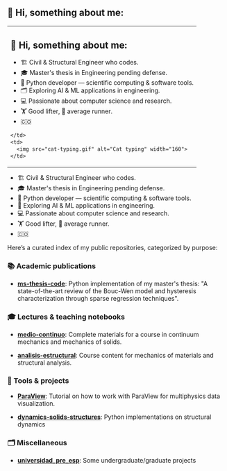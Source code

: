 ## 👋 Hi, something about me:

<table>
  <tr>
    <td>

  <h2>👋 Hi, something about me:</h2>

  <ul>
    <li>🏗️ Civil & Structural Engineer who codes.</li>
    <li>🎓 Master's thesis in Engineering pending defense.</li>
    <li>🐍 Python developer — scientific computing & software tools.</li>
    <li>🗂️ Exploring AI & ML applications in engineering.</li>
    <li>💻 Passionate about computer science and research.</li>
    <li>🏋️ Good lifter, 🏃 average runner.</li>
    <li>🇨🇴</li>
  </ul>

    </td>
    <td>
      <img src="cat-typing.gif" alt="Cat typing" width="160">
    </td>
  </tr>
</table>

- :building_construction: Civil & Structural Engineer who codes.  
- :mortar_board: Master's thesis in Engineering pending defense.  
- :snake: Python developer — scientific computing & software tools.  
- :robot: Exploring AI & ML applications in engineering.  
- :computer: Passionate about computer science and research.
- :weight_lifting: Good lifter, :runner: average runner.
- :colombia: 


Here’s a curated index of my public repositories, categorized by purpose:

### 📚 Academic publications
- **[ms-thesis-code](https://github.com/michaelherediaperez/ms-thesis-code)**: Python implementation of my master's thesis: "A state-of-the-art review of the Bouc-Wen model and hysteresis characterization through sparse regression techniques".


### 🎓 Lectures & teaching notebooks
- **[medio‑continuo](https://github.com/michaelherediaperez/medio‑continuo)**: Complete materials for a course in continuum mechanics and mechanics of solids.
  
- **[analisis‑estructural](https://github.com/michaelherediaperez/analisis‑estructural)**: Course content for mechanics of materials and structural analysis.   


### 🧰 Tools & projects

- **[ParaView](https://github.com/michaelherediaperez/ParaView)**: Tutorial on how to work with ParaView for multiphysics data visualization.

- **[dynamics‑solids‑structures](https://github.com/michaelherediaperez/dynamics‑solids‑structures)**: Python implementations on structural dynamics  

### 🗂️ Miscellaneous
- **[universidad_pre_esp](https://github.com/michaelherediaperez/universidad_pre_esp)**: Some undergraduate/graduate projects


<!--
**michaelherediaperez/michaelherediaperez** is a ✨ _special_ ✨ repository because its `README.md` (this file) appears on your GitHub profile.

Here are some ideas to get you started:

- 🔭 I’m currently working on ...
- 🌱 I’m currently learning ...
- 👯 I’m looking to collaborate on ...
- 🤔 I’m looking for help with ...
- 💬 Ask me about ...
- 📫 How to reach me: ...
- 😄 Pronouns: ...
- ⚡ Fun fact: ...
-->
